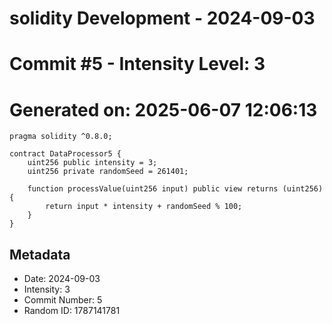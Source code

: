 ﻿# solidity Development - 2024-09-03
# Commit #5 - Intensity Level: 3
# Generated on: 2025-06-07 12:06:13
```solidity
pragma solidity ^0.8.0;

contract DataProcessor5 {
    uint256 public intensity = 3;
    uint256 private randomSeed = 261401;

    function processValue(uint256 input) public view returns (uint256) {
        return input * intensity + randomSeed % 100;
    }
}
```
## Metadata
- Date: 2024-09-03
- Intensity: 3
- Commit Number: 5
- Random ID: 1787141781

